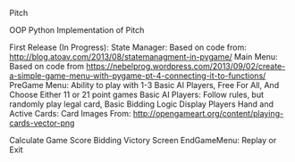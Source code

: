 Pitch

OOP Python Implementation of Pitch

First Release  (In Progress):
State Manager: Based on code from: http://blog.atoav.com/2013/08/statemanagment-in-pygame/
Main Menu: Based on code from https://nebelprog.wordpress.com/2013/09/02/create-a-simple-game-menu-with-pygame-pt-4-connecting-it-to-functions/
PreGame Menu: Ability to play with 1-3 Basic AI Players, Free For All, And Choose Either 11 or 21 point games
Basic AI Players: Follow rules, but randomly play legal card, Basic Bidding Logic
Display Players Hand and Active Cards: Card Images From: http://opengameart.org/content/playing-cards-vector-png
 
Calculate Game Score
Bidding
Victory Screen
EndGameMenu: Replay or Exit


